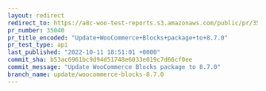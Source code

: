 ```yaml
---
layout: redirect
redirect_to: https://a8c-woo-test-reports.s3.amazonaws.com/public/pr/35040/api/index.html
pr_number: 35040
pr_title_encoded: "Update+WooCommerce+Blocks+package+to+8.7.0"
pr_test_type: api
last_published: "2022-10-11 18:51:01 +0000"
commit_sha: b53ac6961bc9d94d51748e6033e019c7d66cf0ee
commit_message: "Update WooCommerce Blocks package to 8.7.0"
branch_name: update/woocommerce-blocks-8.7.0
---
```

